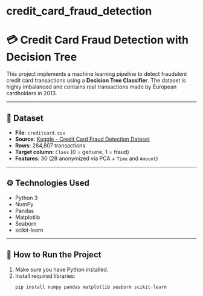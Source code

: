 # credit_card_fraud_detection
# 💳 Credit Card Fraud Detection with Decision Tree

This project implements a machine learning pipeline to detect fraudulent credit card transactions using a **Decision Tree Classifier**. The dataset is highly imbalanced and contains real transactions made by European cardholders in 2013.

---

## 📂 Dataset

- **File**: `creditcard.csv`
- **Source**: [Kaggle - Credit Card Fraud Detection Dataset](https://www.kaggle.com/mlg-ulb/creditcardfraud)
- **Rows**: 284,807 transactions
- **Target column**: `Class` (0 = genuine, 1 = fraud)
- **Features**: 30 (28 anonymized via PCA + `Time` and `Amount`)

---

## ⚙️ Technologies Used

- Python 3
- NumPy
- Pandas
- Matplotlib
- Seaborn
- scikit-learn

---

## 🚀 How to Run the Project

1. Make sure you have Python installed.
2. Install required libraries:
   ```bash
   pip install numpy pandas matplotlib seaborn scikit-learn

